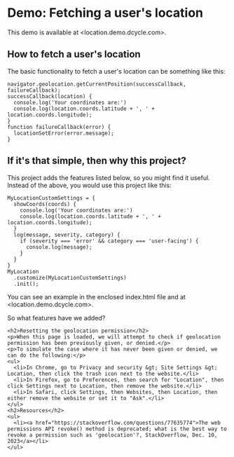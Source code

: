 Demo: Fetching a user's location
=====

This demo is available at <location.demo.dcycle.com>.

How to fetch a user's location
-----

The basic functionality to fetch a user's location can be something like this:

    navigator.geolocation.getCurrentPosition(successCallback, failureCallback);
    successCallback(location) {
      console.log('Your coordinates are:')
      console.log(location.coords.latitude + ', ' + location.coords.longitude);
    }
    function failureCallback(error) {
      locationSetError(error.message);
    }

If it's that simple, then why this project?
-----

This project adds the features listed below, so you might find it useful. Instead of the above, you would use this project like this:

    MyLocationCustomSettings = {
      showCoords(coords) {
        console.log('Your coordinates are:')
        console.log(location.coords.latitude + ', ' + location.coords.longitude);
      }
      log(message, severity, category) {
        if (severity === 'error' && category === 'user-facing') {
          console.log(message);
        }
      }
    }
    MyLocation
      .customize(MyLocationCustomSettings)
      .init();

You can see an example in the enclosed index.html file and at <location.demo.dcycle.com>.

So what features have we added?












    <h2>Resetting the geolocation permission</h2>
    <p>When this page is loaded, we will attempt to check if geolocation permission has been previously given, or denied.</p>
    <p>To simulate the case where it has never been given or denied, we can do the following:</p>
    <ul>
      <li>In Chrome, go to Privacy and security &gt; Site Settings &gt; Location, then click the trash icon next to the website.</li>
      <li>In Firefox, go to Preferences, then search for "Location", then click Settings next to Location, then remove the website.</li>
      <li>In Safari, click Settings, then Websites, then Location, then either remove the website or set it to "Ask".</li>
    </ul>
    <h2>Resources</h2>
    <ul>
      <li><a href="https://stackoverflow.com/questions/77635774">The web permissions API revoke() method is deprecated; what is the best way to revoke a permission such as 'geolocation'?, StackOverflow, Dec. 10, 2023</a></li>
    </ul>
